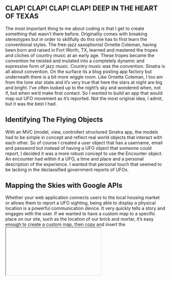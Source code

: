 ## CLAP! CLAP! CLAP! CLAP! DEEP IN THE HEART OF TEXAS

The most important thing to me about coding is that I get to create something that wasn’t there before. Originality comes with breaking stereotypes but in order to skillfully do this one has to first learn the conventional styles. The free-jazz saxophonist Ornette Coleman, having been born and raised in Fort Worth, TX, learned and mastered the tropes and cliches of country music at an early age. These tropes became the convention he twisted and mutated into a completely dynamic and expressive form of jazz music. Country music was the convention. Sinatra is all about convention. On the surface its a blog posting app factory but underneath there is a bit more wiggle room. Like Ornette Coleman, I too am from the lone star state and it’s very true that here the stars at night are big and bright. I’ve often looked up to the night’s sky and wondered when, not if, but when we’d make first contact. So I wanted to build an app that would map out UFO movement as it’s reported. Not the most original idea, I admit, but it was the best I had.

## Identifying The Flying Objects

With an MVC (model, view, controller) structured Sinatra app, the models had to be simple in concept and reflect real world objects that interact with each other. So of course I created a user object that has a username, email and password but instead of having a UFO object that someone could report, I decided it was a more robust concept to use the Encounter object. An encounter had within it a UFO, a time and place and a personal description of the experience. I wanted that personal touch that seemed to be lacking in the declassified government reports of UFOs.

## Mapping the Skies with Google APIs

Whether your web application connects users to the local housing market or allows them to report a UFO sighting, being able to display a physical location is a powerful communication device. It very quickly tells a story and engages with the user. If we wanted to have a custom map to a specific place on our site, such as the location of our brick and mortar, it’s easy enough to create a custom map, then copy and insert the <iframe> element into our html. But what if we wanted to our map to display a marker on a location that was provided by the user? Such as search results for “houses to rent in Austin, TX”, or  “used saxophone for sale near me”. This is where Google APIs can step in to really empower your web application. 
